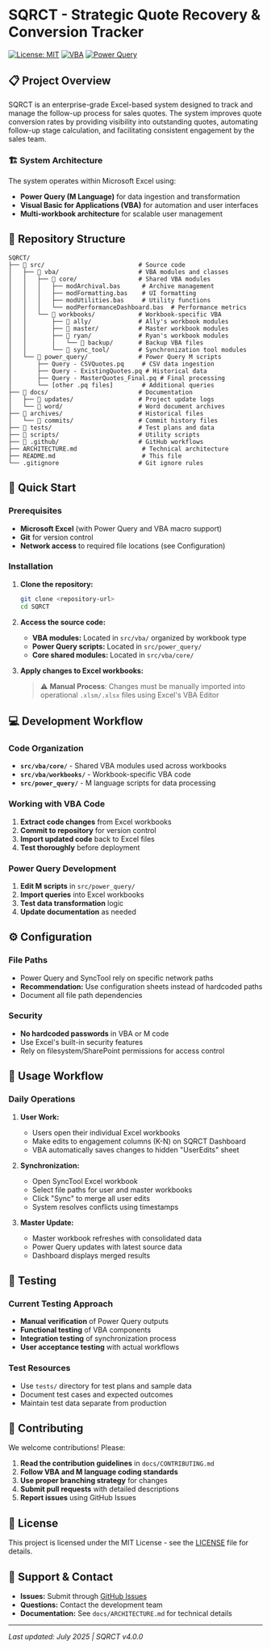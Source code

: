 # SQRCT - Strategic Quote Recovery & Conversion Tracker

[![License: MIT](https://img.shields.io/badge/License-MIT-yellow.svg)](https://opensource.org/licenses/MIT)
[![VBA](https://img.shields.io/badge/VBA-Excel-green.svg)](https://docs.microsoft.com/en-us/office/vba/)
[![Power Query](https://img.shields.io/badge/Power%20Query-M%20Language-blue.svg)](https://docs.microsoft.com/en-us/power-query/)

## 📋 Project Overview

SQRCT is an enterprise-grade Excel-based system designed to track and manage the follow-up process for sales quotes. The system improves quote conversion rates by providing visibility into outstanding quotes, automating follow-up stage calculation, and facilitating consistent engagement by the sales team.

### 🏗️ System Architecture

The system operates within Microsoft Excel using:
- **Power Query (M Language)** for data ingestion and transformation
- **Visual Basic for Applications (VBA)** for automation and user interfaces
- **Multi-workbook architecture** for scalable user management

## 📁 Repository Structure

```
SQRCT/
├── 📂 src/                          # Source code
│   ├── 📂 vba/                      # VBA modules and classes
│   │   ├── 📂 core/                 # Shared VBA modules
│   │   │   ├── modArchival.bas      # Archive management
│   │   │   ├── modFormatting.bas    # UI formatting
│   │   │   ├── modUtilities.bas     # Utility functions
│   │   │   └── modPerformanceDashboard.bas  # Performance metrics
│   │   └── 📂 workbooks/            # Workbook-specific VBA
│   │       ├── 📂 ally/             # Ally's workbook modules
│   │       ├── 📂 master/           # Master workbook modules
│   │       ├── 📂 ryan/             # Ryan's workbook modules
│   │       │   └── 📂 backup/       # Backup VBA files
│   │       └── 📂 sync_tool/        # Synchronization tool modules
│   └── 📂 power_query/              # Power Query M scripts
│       ├── Query - CSVQuotes.pq     # CSV data ingestion
│       ├── Query - ExistingQuotes.pq # Historical data
│       ├── Query - MasterQuotes_Final.pq # Final processing
│       └── [other .pq files]        # Additional queries
├── 📂 docs/                         # Documentation
│   ├── 📂 updates/                  # Project update logs
│   └── 📂 word/                     # Word document archives
├── 📂 archives/                     # Historical files
│   └── 📂 commits/                  # Commit history files
├── 📂 tests/                        # Test plans and data
├── 📂 scripts/                      # Utility scripts
├── 📂 .github/                      # GitHub workflows
├── ARCHITECTURE.md                  # Technical architecture
├── README.md                        # This file
└── .gitignore                      # Git ignore rules
```

## 🚀 Quick Start

### Prerequisites

- **Microsoft Excel** (with Power Query and VBA macro support)
- **Git** for version control
- **Network access** to required file locations (see Configuration)

### Installation

1. **Clone the repository:**
   ```bash
   git clone <repository-url>
   cd SQRCT
   ```

2. **Access the source code:**
   - **VBA modules:** Located in `src/vba/` organized by workbook type
   - **Power Query scripts:** Located in `src/power_query/`
   - **Core shared modules:** Located in `src/vba/core/`

3. **Apply changes to Excel workbooks:**
   > ⚠️ **Manual Process**: Changes must be manually imported into operational `.xlsm/.xlsx` files using Excel's VBA Editor

## 💻 Development Workflow

### Code Organization

- **`src/vba/core/`** - Shared VBA modules used across workbooks
- **`src/vba/workbooks/`** - Workbook-specific VBA code
- **`src/power_query/`** - M language scripts for data processing

### Working with VBA Code

1. **Extract code changes** from Excel workbooks
2. **Commit to repository** for version control
3. **Import updated code** back to Excel files
4. **Test thoroughly** before deployment

### Power Query Development

1. **Edit M scripts** in `src/power_query/`
2. **Import queries** into Excel workbooks
3. **Test data transformation** logic
4. **Update documentation** as needed

## ⚙️ Configuration

### File Paths
- Power Query and SyncTool rely on specific network paths
- **Recommendation:** Use configuration sheets instead of hardcoded paths
- Document all file path dependencies

### Security
- **No hardcoded passwords** in VBA or M code
- Use Excel's built-in security features
- Rely on filesystem/SharePoint permissions for access control

## 🔄 Usage Workflow

### Daily Operations

1. **User Work:**
   - Users open their individual Excel workbooks
   - Make edits to engagement columns (K-N) on SQRCT Dashboard
   - VBA automatically saves changes to hidden "UserEdits" sheet

2. **Synchronization:**
   - Open SyncTool Excel workbook
   - Select file paths for user and master workbooks
   - Click "Sync" to merge all user edits
   - System resolves conflicts using timestamps

3. **Master Update:**
   - Master workbook refreshes with consolidated data
   - Power Query updates with latest source data
   - Dashboard displays merged results

## 🧪 Testing

### Current Testing Approach
- **Manual verification** of Power Query outputs
- **Functional testing** of VBA components
- **Integration testing** of synchronization process
- **User acceptance testing** with actual workflows

### Test Resources
- Use `tests/` directory for test plans and sample data
- Document test cases and expected outcomes
- Maintain test data separate from production

## 🤝 Contributing

We welcome contributions! Please:

1. **Read the contribution guidelines** in `docs/CONTRIBUTING.md`
2. **Follow VBA and M language coding standards**
3. **Use proper branching strategy** for changes
4. **Submit pull requests** with detailed descriptions
5. **Report issues** using GitHub Issues

## 📄 License

This project is licensed under the MIT License - see the [LICENSE](LICENSE) file for details.

## 📧 Support & Contact

- **Issues:** Submit through [GitHub Issues](../../issues)
- **Questions:** Contact the development team
- **Documentation:** See `docs/ARCHITECTURE.md` for technical details

---

*Last updated: July 2025 | SQRCT v4.0.0*